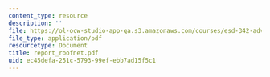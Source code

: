 ```yaml
---
content_type: resource
description: ''
file: https://ol-ocw-studio-app-qa.s3.amazonaws.com/courses/esd-342-advanced-system-architecture-spring-2006/ec45defa251c579399efebb7ad15f5c1_report_roofnet.pdf
file_type: application/pdf
resourcetype: Document
title: report_roofnet.pdf
uid: ec45defa-251c-5793-99ef-ebb7ad15f5c1
---
```

